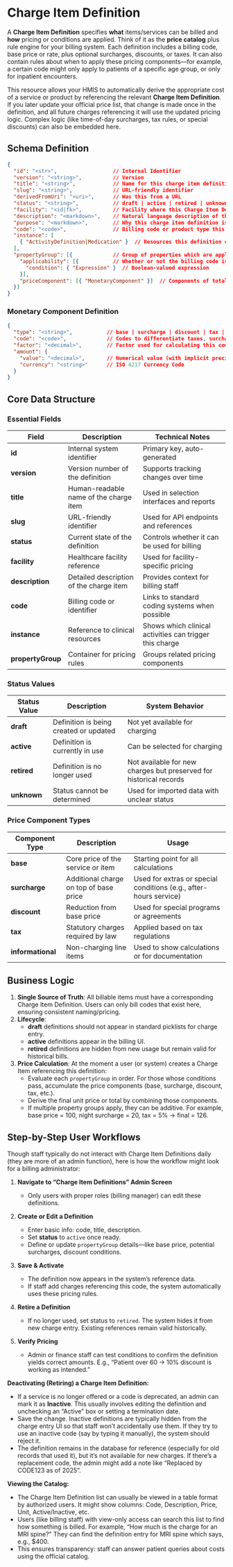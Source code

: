 
# Charge Item Definition

A **Charge Item Definition** specifies **what** items/services can be billed and **how** pricing or conditions are applied. Think of it as the **price catalog** plus rule engine for your billing system. Each definition includes a billing code, base price or rate, plus optional surcharges, discounts, or taxes. It can also contain rules about when to apply these pricing components—for example, a certain code might only apply to patients of a specific age group, or only for inpatient encounters.

This resource allows your HMIS to automatically derive the appropriate cost of a service or product by referencing the relevant **Charge Item Definition**. If you later update your official price list, that change is made once in the definition, and all future charges referencing it will use the updated pricing logic. Complex logic (like time-of-day surcharges, tax rules, or special discounts) can also be embedded here.

## Schema Definition

```json
{
  "id": "<str>",                  // Internal Identifier
  "version": "<string>",          // Version 
  "title": "<string>",            // Name for this charge item definition
  "slug": "<string>",             // URL-friendly identifier
  "derivedFromUri": "<uri>",      // Was this from a URL
  "status": "<string>",           // draft | active | retired | unknown
  "facility": "<id|fk>",          // Facility where this Charge Item Definition is created
  "description": "<markdown>",    // Natural language description of the charge item definition
  "purpose": "<markdown>",        // Why this charge item definition is defined
  "code": "<code>",               // Billing code or product type this definition applies to
  "instance": [
    { "ActivityDefinition|Medication" }  // Resources this definition can apply to
  ],
  "propertyGroup": [{             // Group of properties which are applicable under the same conditions
    "applicability": [{           // Whether or not the billing code is applicable
      "condition": { "Expression" }  // Boolean-valued expression
    }],
    "priceComponent": [{ "MonetaryComponent" }]  // Components of total line item price
  }]
}
```

### Monetary Component Definition
```json
{
  "type": "<string>",           // base | surcharge | discount | tax | informational
  "code": "<code>",             // Codes to differentiate taxes, surcharges, discounts etc.
  "factor": "<decimal>",        // Factor used for calculating this component
  "amount": {
    "value": "<decimal>",       // Numerical value (with implicit precision)
    "currency": "<string>"      // ISO 4217 Currency Code
  }
}
```
## Core Data Structure

### Essential Fields

| Field | Description | Technical Notes |
|-------|-------------|----------------|
| **id** | Internal system identifier | Primary key, auto-generated |
| **version** | Version number of the definition | Supports tracking changes over time |
| **title** | Human-readable name of the charge item | Used in selection interfaces and reports |
| **slug** | URL-friendly identifier | Used for API endpoints and references |
| **status** | Current state of the definition | Controls whether it can be used for billing |
| **facility** | Healthcare facility reference | Used for facility-specific pricing |
| **description** | Detailed description of the charge item | Provides context for billing staff |
| **code** | Billing code or identifier | Links to standard coding systems when possible |
| **instance** | Reference to clinical resources | Shows which clinical activities can trigger this charge |
| **propertyGroup** | Container for pricing rules | Groups related pricing components |

### Status Values

| Status Value | Description | System Behavior |
|--------------|-------------|----------------|
| **draft** | Definition is being created or updated | Not yet available for charging |
| **active** | Definition is currently in use | Can be selected for charging |
| **retired** | Definition is no longer used | Not available for new charges but preserved for historical records |
| **unknown** | Status cannot be determined | Used for imported data with unclear status |

### Price Component Types

| Component Type | Description | Usage |
|----------------|-------------|-------|
| **base** | Core price of the service or item | Starting point for all calculations |
| **surcharge** | Additional charge on top of base price | Used for extras or special conditions (e.g., after-hours service) |
| **discount** | Reduction from base price | Used for special programs or agreements |
| **tax** | Statutory charges required by law | Applied based on tax regulations |
| **informational** | Non-charging line items | Used to show calculations or for documentation |


## Business Logic
1. **Single Source of Truth**: All billable items must have a corresponding Charge Item Definition. Users can only bill codes that exist here, ensuring consistent naming/pricing.  
2. **Lifecycle**: 
   - **draft** definitions should not appear in standard picklists for charge entry.  
   - **active** definitions appear in the billing UI.  
   - **retired** definitions are hidden from new usage but remain valid for historical bills.  
3. **Price Calculation**: At the moment a user (or system) creates a Charge Item referencing this definition:
   - Evaluate each `propertyGroup` in order. For those whose conditions pass, accumulate the price components (base, surcharge, discount, tax, etc.).  
   - Derive the final unit price or total by combining those components.  
   - If multiple property groups apply, they can be additive. For example, base price = 100, night surcharge = 20, tax = 5% → final = 126.  

## Step-by-Step User Workflows
Though staff typically do not interact with Charge Item Definitions daily (they are more of an admin function), here is how the workflow might look for a billing administrator:

1. **Navigate to “Charge Item Definitions” Admin Screen**  
   - Only users with proper roles (billing manager) can edit these definitions.  

2. **Create or Edit a Definition**  
   - Enter basic info: code, title, description.  
   - Set **status** to `active` once ready.  
   - Define or update `propertyGroup` details—like base price, potential surcharges, discount conditions.  

3. **Save & Activate**  
   - The definition now appears in the system’s reference data.  
   - If staff add charges referencing this code, the system automatically uses these pricing rules.  

4. **Retire a Definition**  
   - If no longer used, set status to `retired`. The system hides it from new charge entry. Existing references remain valid historically.  

5. **Verify Pricing**  
   - Admin or finance staff can test conditions to confirm the definition yields correct amounts. E.g., “Patient over 60 -> 10% discount is working as intended.”  


**Deactivating (Retiring) a Charge Item Definition:**
- If a service is no longer offered or a code is deprecated, an admin can mark it as **Inactive**. This usually involves editing the definition and unchecking an “Active” box or setting a termination date.
- Save the change. Inactive definitions are typically hidden from the charge entry UI so that staff won’t accidentally use them. If they try to use an inactive code (say by typing it manually), the system should reject it.
- The definition remains in the database for reference (especially for old records that used it), but it’s not available for new charges. If there’s a replacement code, the admin might add a note like “Replaced by CODE123 as of 2025”.

**Viewing the Catalog:**
- The Charge Item Definition list can usually be viewed in a table format by authorized users. It might show columns: Code, Description, Price, Unit, Active/Inactive, etc.
- Users (like billing staff) with view-only access can search this list to find how something is billed. For example, “How much is the charge for an MRI spine?” They can find the definition entry for MRI spine which says, e.g., $400.
- This ensures transparency: staff can answer patient queries about costs using the official catalog.